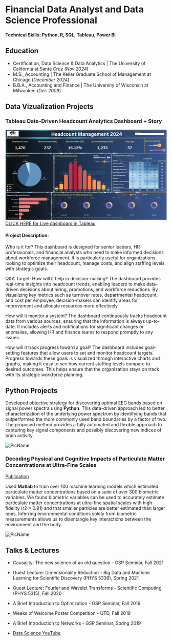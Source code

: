 # Financial Data Analyst and Data Science Professional

#### Technical Skills: Python, R, SQL, Tableau, Power Bi
## Education
- Certification, Data Science & Data Analytics | The University of California at Santa Cruz (_Nov 2024_)								       		
- M.S., Accounting	| The Keller Graduate School of Management at Chicago (_December 2024_)	 			        		
- B.B.A., Accounting and Finance | The University of Wisconsin at Milwaukee (_Dec 2009_)

## Data Vizualization Projects
### Tableau Data-Driven Headcount Analytics Dashboard + Story
![HR_TableauPic](/HR_TableauPic.jpg)
[CLICK HERE for Live dashboard in Tableau](https://public.tableau.com/views/TigerLinesHeadcountManagement2024HR_Dashboard_17273873024050/HRAnalyticsDashboard?:language=en-US&:sid=&:redirect=auth&:display_count=n&:origin=viz_share_link)

#### Project Description:
Who is it for? This dashboard is designed for senior leaders, HR professionals, and financial analysts who need to make informed decisions about workforce management. It is particularly useful for organizations looking to optimize their headcount, manage costs, and align staffing levels with strategic goals.

Q&A Target:
How will it help in decision-making? The dashboard provides real-time insights into headcount trends, enabling leaders to make data-driven decisions about hiring, promotions, and workforce reductions. By visualizing key metrics such as turnover rates, departmental headcount, and cost per employee, decision-makers can identify areas for improvement and allocate resources more effectively.

How will it monitor a system?
The dashboard continuously tracks headcount data from various sources, ensuring that the information is always up-to-date. It includes alerts and notifications for significant changes or anomalies, allowing HR and finance teams to respond promptly to any issues.

How will it track progress toward a goal?
The dashboard includes goal-setting features that allow users to set and monitor headcount targets. Progress towards these goals is visualized through interactive charts and graphs, making it easy to see how current staffing levels compare to desired outcomes. This helps ensure that the organization stays on track with its strategic workforce planning.

## Python Projects
Developed objective strategy for discovering optimal EEG bands based on signal power spectra using **Python**. This data-driven approach led to better characterization of the underlying power spectrum by identifying bands that outperformed the more commonly used band boundaries by a factor of two. The proposed method provides a fully automated and flexible approach to capturing key signal components and possibly discovering new indices of brain activity.

![PicName](/breadcrums/to/my/fileassets/img/PicName.jpeg)

### Decoding Physical and Cognitive Impacts of Particulate Matter Concentrations at Ultra-Fine Scales
[Publication](https://www.addmyfile)

Used **Matlab** to train over 100 machine learning models which estimated particulate matter concentrations based on a suite of over 300 biometric variables. We found biometric variables can be used to accurately estimate particulate matter concentrations at ultra-fine spatial scales with high fidelity (r2 = 0.91) and that smaller particles are better estimated than larger ones. Inferring environmental conditions solely from biometric measurements allows us to disentangle key interactions between the environment and the body.

![PicName](/breadcrums/to/my/fileassets/img/PicName.jpeg)

## Talks & Lectures
- Causality: The new science of an old question - GSP Seminar, Fall 2021
- Guest Lecture: Dimensionality Reduction - Big Data and Machine Learning for Scientific Discovery (PHYS 5336), Spring 2021
- Guest Lecture: Fourier and Wavelet Transforms - Scientific Computing (PHYS 5315), Fall 2020
- A Brief Introduction to Optimization - GSP Seminar, Fall 2019
- Weeks of Welcome Poster Competition - UTD, Fall 2019
- A Brief Introduction to Networks - GSP Seminar, Spring 2019

- [Data Science YouTube](https://www.addmyfile)

